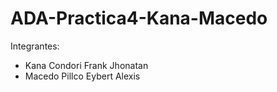 # ADA-Practica4-Kana-Macedo
Integrantes:
- Kana Condori Frank Jhonatan
- Macedo Pillco Eybert Alexis
